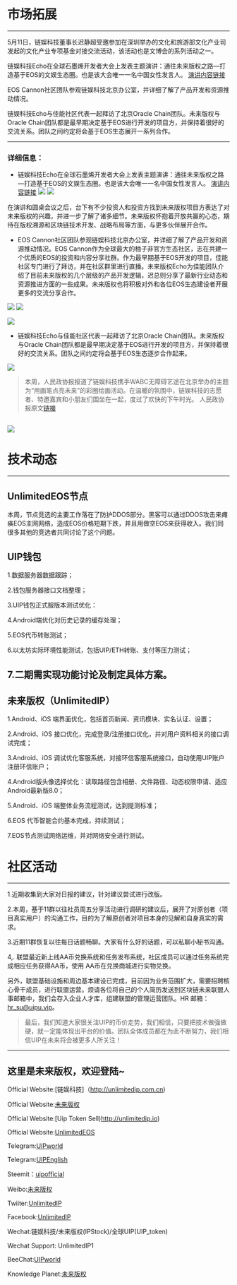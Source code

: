 # 市场拓展
---

5月11日，链娱科技董事长迟静超受邀参加在深圳举办的文化和旅游部文化产业司发起的文化产业专项基金对接交流活动，该活动也是文博会的系列活动之一。

链娱科技Echo在全球石墨烯开发者大会上发表主题演讲：通往未来版权之路—打造基于EOS的文娱生态圈。也是该大会唯一一名中国女性发言人。
[演讲内容链接](https://mp.weixin.qq.com/s/Lo069MFwiOQ4RGTIXQWcLw)

EOS Cannon社区团队参观链娱科技北京办公室，并详细了解了产品开发和资源推动情况。

链娱科技Echo与佳能社区代表一起拜访了北京Oracle Chain团队。未来版权与Oracle Chain团队都是最早期决定基于EOS进行开发的项目方，并保持着很好的交流关系。团队之间约定将会基于EOS生态展开一系列合作。
***
### 详细信息：

- 链娱科技Echo在全球石墨烯开发者大会上发表主题演讲：通往未来版权之路—打造基于EOS的文娱生态圈。也是该大会唯一一名中国女性发言人。
[演讲内容链接](https://mp.weixin.qq.com/s/Lo069MFwiOQ4RGTIXQWcLw)
 ![](https://steemitimages.com/DQmSFvvuKt4NGezF7yKGzmfvxzqaSqbpNw5YyCWvTcrgHsM/image.png)
![](https://steemitimages.com/DQmPgi2g2urtvj7R1qJ5rx8bsRtkk3nxTmAQXxWf8xKRvsB/image.png)

 
 

在演讲和圆桌会议之后，台下有不少投资人和投资方找到未来版权项目方表达了对未来版权的兴趣，并进一步了解了诸多细节。未来版权怀抱着开放共赢的心态，期待在版权溯源和区块链技术开发、战略布局等方面，与更多伙伴展开合作。

- EOS Cannon社区团队参观链娱科技北京办公室，并详细了解了产品开发和资源推动情况。EOS Cannon作为全球最大的柚子非官方生态社区，志在共建一个优质的EOS的投资和内容分享社群。作为最早期基于EOS开发的项目，佳能社区专门进行了拜访，并在社区群里进行直播。未来版权Echo为佳能团队介绍了目前未来版权的几个层级的产品开发逻辑，迟总则分享了最新行业动态和资源推进方面的一些成果。未来版权也将积极对外和各位EOS生态建设者开展更多的交流分享合作。
  
 ![](https://steemitimages.com/DQmTUwgbXLGLscv8ucfQwTp8nTRehS4zztRRVJKSyPEo4k4/image.png)
![](https://steemitimages.com/DQma4QWh9tb4uF3LKSuCrpY4W3vsnpVTuskaNq9y42HYBJA/image.png)

 ![](https://steemitimages.com/DQmdgshEQmm4TUetHxdif4RdxKn9RaZBbbY9QiPop7DXw4J/image.png)

 
 
 
- 链娱科技Echo与佳能社区代表一起拜访了北京Oracle Chain团队。未来版权与Oracle Chain团队都是最早期决定基于EOS进行开发的项目方，并保持着很好的交流关系。团队之间约定将会基于EOS生态逐步合作起来。

 ![](https://steemitimages.com/DQmTQbeLzcDsifsPLyWJw1QumL8rsPDxyzGu6MQwks6wUeD/image.png)
 


>本周，人民政协报报道了链娱科技携手WABC无障碍艺途在北京举办的主题为“用画笔点亮未来”的彩圈绘画活动。在温暖的氛围中，链娱科技的志愿者、特邀嘉宾和小朋友们围坐在一起，度过了欢快的下午时光。
人民政协报原文[链接](http://epaper.rmzxb.com.cn/index.aspx?date=2018-05-08&verOrder=11&banzi=10&paperType=rmzxb)

  ![](https://steemitimages.com/DQmdUZWjZVcsmtSjNioQ2J4kU85nHtrnDkzbwHr4iC2qR4U/image.png)
---



# 技术动态
---
## UnlimitedEOS节点

本周，节点竞选的主要工作落在了防护DDOS部分。黑客可以通过DDOS攻击来瘫痪EOS主网网络，造成EOS价格短期下跌，并且用做空EOS来获得收入。我们同很多其他的竞选者共同讨论了这个问题。

## UIP钱包

1.数据服务器数据跟踪；

2.钱包服务器接口文档整理；

3.UIP钱包正式服版本测试优化：

4.Android端优化对历史记录的缓存处理；

5.EOS代币转账测试；

6.以太坊实际环境性能测试，包括UIP/ETH转账、支付等压力测试；

7.二期需实现功能讨论及制定具体方案。
---

## 未来版权（UnlimitedIP）

1.Android、iOS 端界面优化，包括首页新闻、资讯模块、实名认证、设置；

2.Android、iOS 接口优化，完成登录/注册接口优化，并对用户资料相关的接口调试完成；

3.Android、iOS 调试优化客服系统，对接环信客服系统接口，自动使用UIP账户注册环信账户；

4.Android版头像选择优化：读取路径包含相册、文件路径、动态权限申请、适应Android最新版8.0；

5.Android、iOS 端整体业务流程测试，达到提测标准；

6.EOS 代币智能合约基本完成，持续测试；

7.EOS节点测试网络运维，并对网络安全进行测试。

# 社区活动
---

1.近期收集到大家对日报的建议，针对建议尝试进行改版。

2.本周，基于11群以往社员周五分享活动进行调研的建议后，展开了对原创者（项目真实用户）的沟通工作，目的为了解原创者对项目本身的见解和自身真实的需求。

3.近期11群恢复以往每日话题畅聊。大家有什么好的话题，可以私聊小秘书沟通。

4,. 联盟最近新上线AA币兑换系统和任务发布系统，社区成员可以通过任务系统完成相应任务获得AA币，使用 AA币在兑换商城进行实物兑换。

另外，联盟基础设施和周边基本建设已完成，目前因为业务范围扩大，需要招聘核心骨干成员，进行联盟运营。烦请各位将自己的个人简历发送到区块链未来联盟人事邮箱中，我们会存入企业人才库，组建联盟的管理运营团队。HR 邮箱： hr_su@uipu.vip。

>最后，我们知道大家很关注UIP的币价走势，我们相信，只要把技术做强做硬，就一定能体现出平台的价值。团队全体成员都在为此不断努力，我们相信UIP在未来将会被更多人所关注！

 ---
## 这里是未来版权，欢迎登陆~

Official Website:[链娱科技]（http://unlimitedip.com.cn)

Official Website:[未来版权](http://uip.store)

Official Website:[Uip Token Sell)http://unlimitedip.io)

Official Website:[UnlimitedEOS](http://unlimitedeos.com)

Telegram:[UIPworld](https://t.me/UIPworld)

Telegram:[UIPEnglish](https://t.me/UIPEnglish)

Steemit：[uipofficial](https://steemit.com/@uipofficial)

Weibo:[未来版权](https://weibo.com/u/6302210817)

Twiiter:[UnlimitedIP](https://twitter.com/UIP_Official)

Facebook:[UnlimitedIP](https://www.facebook.com/Unlimitedip-282278292298208/)

Wechat:链娱科技/未来版权(IPStock)/全球UIP(UIP_token)

Wechat Support: UnlimitedIP1

BeeChat:[UIPworld](https://i.beechat.io/UIPworld)

Knowledge Planet:[未来版权](https://t.xiaomiquan.com/nunUVvF)
